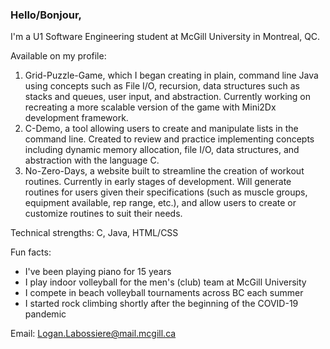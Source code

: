 ### Hello/Bonjour,
I'm a U1 Software Engineering student at McGill University in Montreal, QC. 

Available on my profile:

1. Grid-Puzzle-Game, which I began creating in plain, command line Java using concepts such as File I/O, recursion, data structures such as stacks and queues, user input, and abstraction. Currently working on recreating a more scalable version of the game with Mini2Dx development framework.
2. C-Demo, a tool allowing users to create and manipulate lists in the command line. Created to review and practice implementing concepts including dynamic memory allocation, file I/O, data structures, and abstraction with the language C.
3. No-Zero-Days, a website built to streamline the creation of workout routines.  Currently in early stages of development. Will generate routines for users given their specifications (such as muscle groups, equipment available, rep range, etc.), and allow users to create or customize routines to suit their needs.


Technical strengths: C, Java, HTML/CSS



Fun facts:
* I've been playing piano for 15 years
* I play indoor volleyball for the men's (club) team at McGill University
* I compete in beach volleyball tournaments across BC each summer
* I started rock climbing shortly after the beginning of the COVID-19 pandemic

Email: Logan.Labossiere@mail.mcgill.ca
<!--
**LoganTML/LoganTML** is a ✨ _special_ ✨ repository because its `README.md` (this file) appears on your GitHub profile.

Here are some ideas to get you started:

- 🔭 I’m currently working on ...
- 🌱 I’m currently learning ...
- 👯 I’m looking to collaborate on ...
- 🤔 I’m looking for help with ...
- 💬 Ask me about ...
- 📫 How to reach me: ...
- 😄 Pronouns: ...
- ⚡ Fun fact: ...
-->
